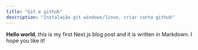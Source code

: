 ```yaml
---
title: "Git e github"
description: "Instalação git windows/linux, criar conta github"
---
```

**Hello world**, this is my first Next.js blog post and it is written in Markdown.
I hope you like it!
